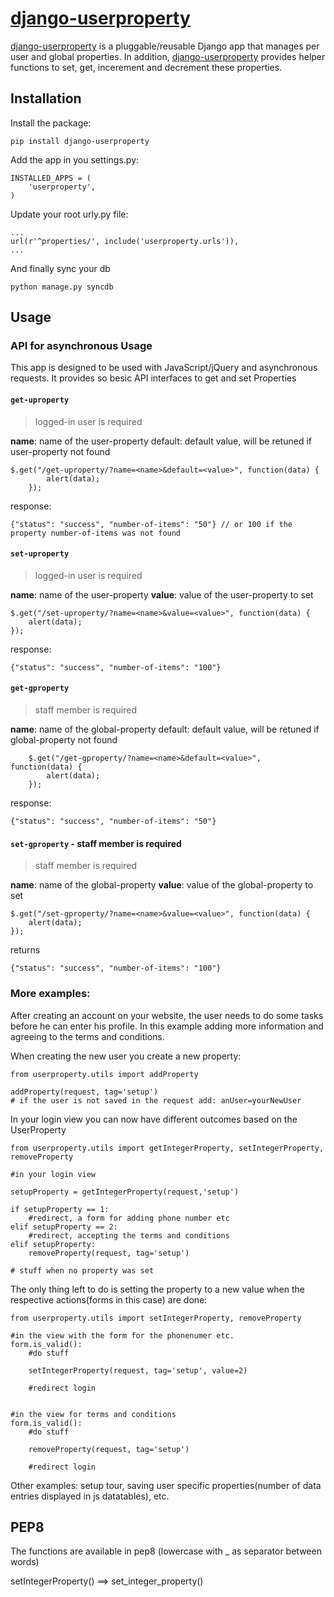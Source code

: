 # [django-userproperty](https://github.com/arteria/django-userproperty)

[django-userproperty](https://github.com/arteria/django-userproperty) is a pluggable/reusable Django app that manages per user and global properties. In addition,
[django-userproperty](https://github.com/arteria/django-userproperty) provides helper functions to set, get, incerement and decrement these properties.



## Installation

Install the package:

    pip install django-userproperty

Add the app in you settings.py:

    INSTALLED_APPS = (
        'userproperty',
    )

Update your root urly.py file:

    ...
    url(r'^properties/', include('userproperty.urls')),
    ...


And finally sync your db

    python manage.py syncdb

## Usage

### API for asynchronous Usage

This app is designed to be used with JavaScript/jQuery and asynchronous requests. It provides so besic API interfaces to get and set Properties

#### `get-uproperty`

> logged-in user is required

**name**: name of the user-property
default: default value, will be retuned if user-property not found

    $.get("/get-uproperty/?name=<name>&default=<value>", function(data) {
            alert(data);
        });

response:

    {"status": "success", "number-of-items": "50"} // or 100 if the property number-of-items was not found

#### `set-uproperty`

> logged-in user is required

**name**: name of the user-property
**value**: value of the user-property to set

    $.get("/set-uproperty/?name=<name>&value=<value>", function(data) {
        alert(data);
    });

response:

    {"status": "success", "number-of-items": "100"}

#### `get-gproperty`

> staff member is required

**name**: name of the global-property
default: default value, will be retuned if global-property not found

        $.get("/get-gproperty/?name=<name>&default=<value>", function(data) {
            alert(data);
        });

response:

    {"status": "success", "number-of-items": "50"}

#### `set-gproperty` - staff member is required

> staff member is required

**name**: name of the global-property
**value**: value of the global-property to set

    $.get("/set-gproperty/?name=<name>&value=<value>", function(data) {
        alert(data);
    });

returns

    {"status": "success", "number-of-items": "100"}


### More examples:

After creating an account on your website, the user needs to do some tasks before he can enter his profile. In this example adding more information and agreeing to the terms and conditions.

When creating the new user you create a new property:

    from userproperty.utils import addProperty

    addProperty(request, tag='setup')
    # if the user is not saved in the request add: anUser=yourNewUser

In your login view you can now have different outcomes based on the UserProperty

    from userproperty.utils import getIntegerProperty, setIntegerProperty, removeProperty

    #in your login view

    setupProperty = getIntegerProperty(request,'setup')

    if setupProperty == 1:
        #redirect, a form for adding phone number etc
    elif setupProperty == 2:
        #redirect, accepting the terms and conditions
    elif setupProperty:
        removeProperty(request, tag='setup')

    # stuff when no property was set

The only thing left to do is setting the property to a new value when the respective actions(forms in this case) are done:

    from userproperty.utils import setIntegerProperty, removeProperty

    #in the view with the form for the phonenumer etc.
    form.is_valid():
        #do stuff

        setIntegerProperty(request, tag='setup', value=2)

        #redirect login


    #in the view for terms and conditions
    form.is_valid():
        #do stuff

        removeProperty(request, tag='setup')

        #redirect login

Other examples: setup tour, saving user specific properties(number of data entries displayed in js datatables), etc.

## PEP8

The functions are available in pep8 (lowercase with _ as separator between words)

setIntegerProperty() ==> set_integer_property()
